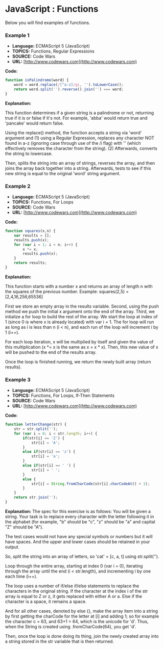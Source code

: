 # JavaScript : Functions
Below you will find examples of functions.

### Example 1
* **Language:** ECMAScript 5 (JavaScript)
* **TOPICS:** Functions, Regular Expressions
* **SOURCE:** Code Wars
* **URL:** [http://www.codewars.com](http://www.codewars.com)

**Code:**
```javascript
function isPalindrome(word) {
    word = word.replace(/[^a-z]/gi, '').toLowerCase();
    return word.split('').reverse().join('') === word;
}
```
**Explanation:**

This function determines if a given string is a palindrome or not, returning true if it is or false if it's not. For example, 'abba' would return true and 'pancake' would return false. 

Using the replace() method, the function accepts a string via 'word' argument and (1) using a Regular Expression, replaces any character NOT found in a-z (ignoring case through use of the /i flag) with '' (which effectively removes the character from the string). (2) Afterwards, converts the string to lowercase.

Then, splits the string into an array of strings, reverses the array, and then joins the array back together into a string. Afterwards, tests to see if this new string is equal to the original 'word' string argument.


### Example 2
* **Language:** ECMAScript 5 (JavaScript)
* **TOPICS:** Functions, For Loops
* **SOURCE:** Code Wars
* **URL:** [http://www.codewars.com](http://www.codewars.com)

**Code:**
```javascript
function squares(x,n) {
    var results = [];
    results.push(x);
    for (var i = 1; i < n; i++) {
        x *= x;
        results.push(x);
    }
    return results;
}
```
**Explanation:**

This function starts with a number x and returns an array of length n with the squares of the previous number. Example:
squares(2,5) = [2,4,16,256,65536]

First we store an empty array in the results variable. Second, using the push method we push the initial x argument onto the end of the array. Third, we intialize a for loop to build the rest of the array. We start the loop at index of 1 (since 0 is where x is already located) with var i = 1. The for loop will run as long as i is less than n (i < n), and each run of the loop will increment i by 1 (i++). 

For each loop iteration, x will be multiplied by itself and given the value of this multiplication (x *= x is the same as x = x * x). Then, this new value of x will be pushed to the end of the results array. 

Once the loop is finished running, we return the newly built array (return results).


### Example 3
* **Language:** ECMAScript 5 (JavaScript)
* **TOPICS:** Functions, For Loops, If-Then Statements
* **SOURCE:** Code Wars
* **URL:** [http://www.codewars.com](http://www.codewars.com)

**Code:**
```javascript
function letterChange(str) {
    str = str.split('');
    for (var i = 0; i < str.length; i++) {
        if(str[i] == 'Z') {
            str[i] = 'A';
        }
        else if(str[i] == 'z') {
            str[i] = 'a';
        }
        else if(str[i] == ' ') {
            str[i] = ' ';
        }
        else {
            str[i] = String.fromCharCode(str[i].charCodeAt() + 1);
        }
    }
    return str.join('');
}
```
**Explanation:**
The spec for this exercise is as follows: You will be given a string. Your task is to replace every character with the letter following it in the alphabet (for example, "b" should be "c", "z" should be "a" and capital "Z" should be "A").

The test cases would not have any special symbols or numbers but it will have spaces. And the upper and lower cases should be retained in your output.

So, split the string into an array of letters, so 'cat' = [c, a, t] using str.split(''). 

Loop through the entire array, starting at index 0 (var i = 0), iterating through the array until the end (i < str.length), and incrementing i by one each time (i++). 

The loop uses a number of if/else if/else statements to replace the characters in the original string. If the character at the index i of the str array is equal to Z or z, it gets replaced with either A or a. Else if the character is a space, it remains a space. 

And for all other cases, denoted by else {}, make the array item into a string by first getting the charCode for the letter at [i] and adding 1; so for example the character c = 63, and 63+1 = 64, which is the unicode for 'd'. Thus, when the String is created using .fromCharCode(64), you get 'd'.

Then, once the loop is done doing its thing, join the newly created array into a string stored in the str variable that is then returned.
